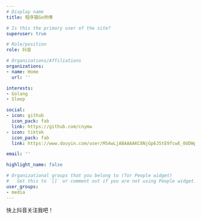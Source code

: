 ```yaml
---
# Display name
title: 程序猿Go师傅

# Is this the primary user of the site?
superuser: true

# Role/position
role: 抖音

# Organizations/Affiliations
organizations:
- name: Home
  url: ''

interests:
- Golang
- Sleep

social:
- icon: github
  icon_pack: fab
  link: https://github.com/cnymw
- icon: tiktok
  icon_pack: fab
  link: https://www.douyin.com/user/MS4wLjABAAAAKC8NjGp6J5tE9fcwE_0UDWpTPEAE-v81VwVxhx3-uyQ

email: ''

highlight_name: false

# Organizational groups that you belong to (for People widget)
#   Set this to `[]` or comment out if you are not using People widget.
user_groups:
- media
---
```


快上抖音关注我吧！